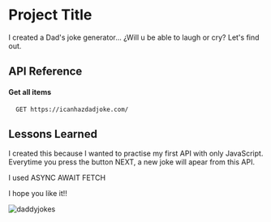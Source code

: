 
# Project Title

I created a Dad's joke generator... ¿Will u be able to laugh or cry? Let's find out.


## API Reference

#### Get all items

```http
  GET https://icanhazdadjoke.com/
```



  
## Lessons Learned

I created this because I wanted to practise my first API with only JavaScript. Everytime you press the button NEXT, a new joke will apear from this API.

I used ASYNC AWAIT FETCH

I hope you like it!!
  

![daddyjokes](https://user-images.githubusercontent.com/76445704/118823309-2f7b4380-b8b9-11eb-9ffd-1faaa210feab.png)

